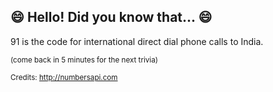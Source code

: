 ## :smile: Hello! Did you know that... :smile:
91 is the code for international direct dial phone calls to India.

<sup>(come back in 5 minutes for the next trivia)</sup>


<sup>Credits: http://numbersapi.com</sup>
